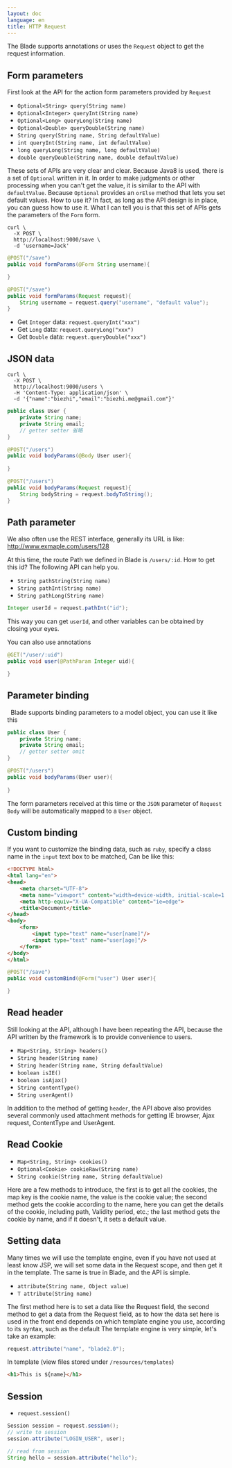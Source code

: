 ```yaml
---
layout: doc
language: en
title: HTTP Request
---
```


The Blade supports annotations or uses the `Request` object to get the request information.
 
## Form parameters

First look at the API for the action form parameters provided by `Request`

- `Optional<String> query(String name)`
- `Optional<Integer> queryInt(String name)`
- `Optional<Long> queryLong(String name)`
- `Optional<Double> queryDouble(String name)`
- `String query(String name, String defaultValue)`
- `int queryInt(String name, int defaultValue)`
- `long queryLong(String name, long defaultValue)`
- `double queryDouble(String name, double defaultValue)`

These sets of APIs are very clear and clear. Because Java8 is used, there is a set of `Optional` written in it. In order to make judgments or other processing when you can't get the value, it is similar to the API with `defaultValue`. Because `Optional` provides an `orElse` method that lets you set default values. How to use it? In fact, as long as the API design is in place, you can guess how to use it. What I can tell you is that this set of APIs gets the parameters of the `Form` form.

```shell
curl \
  -X POST \
  http://localhost:9000/save \
  -d 'username=Jack'
```

```java
@POST("/save")
public void formParams(@Form String username){

}
```

```java
@POST("/save")
public void formParams(Request request){
    String username = request.query("username", "default value");
}
```

- Get `Integer` data: `request.queryInt("xxx")`
- Get `Long` data: `request.queryLong("xxx")`
- Get `Double` data: `request.queryDouble("xxx")`

## JSON data

```shell
curl \
  -X POST \
  http://localhost:9000/users \
  -H 'Content-Type: application/json' \
  -d '{"name":"biezhi","email":"biezhi.me@gmail.com"}'
```

```java
public class User {
    private String name;
    private String email;
    // getter setter 省略
}

@POST("/users")
public void bodyParams(@Body User user){
    
}
```

```java
@POST("/users")
public void bodyParams(Request request){
    String bodyString = request.bodyToString();
}
```

## Path parameter

We also often use the REST interface, generally its URL is like: http://www.exmaple.com/users/128

At this time, the route Path we defined in Blade is `/users/:id`. How to get this id? The following API can help you.

- `String pathString(String name)`
- `String pathInt(String name)`
- `String pathLong(String name)`

```java
Integer userId = request.pathInt("id");
```

This way you can get `userId`, and other variables can be obtained by closing your eyes.

You can also use annotations

```java
@GET("/user/:uid")
public void user(@PathParam Integer uid){

}
```

## Parameter binding
 
Blade supports binding parameters to a model object, you can use it like this

```java
public class User {
    private String name;
    private String email;
    // getter setter omit
}

@POST("/users")
public void bodyParams(User user){
    
}
```

The form parameters received at this time or the `JSON` parameter of `Request Body` will be automatically mapped to a `User` object.

## Custom binding

If you want to customize the binding data, such as `ruby`, specify a class name in the `input` text box to be matched,
Can be like this:

```html
<!DOCTYPE html>
<html lang="en">
<head>
    <meta charset="UTF-8">
    <meta name="viewport" content="width=device-width, initial-scale=1.0">
    <meta http-equiv="X-UA-Compatible" content="ie=edge">
    <title>Document</title>
</head>
<body>
    <form>
        <input type="text" name="user[name]"/>
        <input type="text" name="user[age]"/>
    </form>
</body>
</html>
```

```java
@POST("/save")
public void customBind(@Form("user") User user){

}
```

## Read header

Still looking at the API, although I have been repeating the API, because the API written by the framework is to provide convenience to users.

- `Map<String, String> headers()`
- `String header(String name)`
- `String header(String name, String defaultValue)`
- `boolean isIE()`
- `boolean isAjax()`
- `String contentType()`
- `String userAgent()`

In addition to the method of getting `header`, the API above also provides several commonly used attachment methods for getting IE browser, Ajax request, ContentType and UserAgent.

## Read Cookie

- `Map<String, String> cookies()`
- `Optional<Cookie> cookieRaw(String name)`
- `String cookie(String name, String defaultValue)`

Here are a few methods to introduce, the first is to get all the cookies, the map key is the cookie name, the value is the cookie value; the second method gets the cookie according to the name, here you can get the details of the cookie, including path, Validity period, etc.; the last method gets the cookie by name, and if it doesn't, it sets a default value.

## Setting data

Many times we will use the template engine, even if you have not used at least know JSP, we will set some data in the Request scope, and then get it in the template. The same is true in Blade, and the API is simple.

- `attribute(String name, Object value)`
- `T attribute(String name)`

The first method here is to set a data like the Request field, the second method to get a data from the Request field, as to how the data set here is used in the front end depends on which template engine you use, according to its syntax, such as the default The template engine is very simple, let's take an example:

```java
request.attribute("name", "blade2.0");
```

In template (view files stored under `/resources/templates`)

```html
<h1>This is ${name}</h1>
```

## Session

- `request.session()`

```java
Session session = request.session();
// write to session
session.attribute("LOGIN_USER", user);

// read from session
String hello = session.attribute("hello");
```
